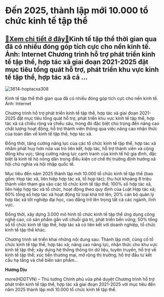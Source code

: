 Đến 2025, thành lập mới 10.000 tổ chức kinh tế tập thể
======================================================

[:gift:Xem chi tiết ở đây:gift:](https://hddtvn.com/den-2025-thanh-lap-moi-10-000-to-chuc-kinh-te-tap-the/)Kinh tế tập thể thời gian qua đã có nhiều đóng góp tích cực cho nền kinh tế. Ảnh: Internet Chương trình hỗ trợ phát triển kinh tế tập thể, hợp tác xã giai đoạn 2021-2025 đặt mục tiêu tổng quát hỗ trợ, phát triển khu vực kinh tế tập thể, hợp tác xã cả …
------------------------------------------------------------------------------------------------------------------------------------------------------------------------------------------------------------------------------------------------------------





![3614-hoptacxa308](https://hddtvn.com/wp-content/uploads/2021/01/3614_hoptacxa308.jpg "Kinh tế tập thể thời gian qua đã có nhiều đóng góp tích cực cho nền kinh tế. Ảnh: Internet")


Kinh tế tập thể thời gian qua đã có nhiều đóng góp tích cực cho nền kinh tế. Ảnh: Internet



Chương trình hỗ trợ phát triển kinh tế tập thể, hợp tác xã giai đoạn 2021-2025 đặt mục tiêu tổng quát hỗ trợ, phát triển khu vực kinh tế tập thể, hợp tác xã cả chiều rộng và chiều sâu, trong đó đặc biệt chú trọng đến nâng cao chất lượng hoạt động, hỗ trợ thành viên thông qua việc nâng cao nhận thức của toàn dân về kinh tế tập thể, hợp tác xã.


Đồng thời, tăng cường năng lực của các tổ chức kinh tế tập thể, hợp tác xã nhằm phát huy hơn nữa vai trò liên kết, hợp tác, hỗ trợ thành viên và cộng đồng khu vực; tăng cường năng lực cạnh tranh của kinh tế hộ gia đình, đặc biệt là kinh tế hộ nông dân trong điều kiện cơ chế thị trường định hướng xã hội chủ nghĩa và hội nhập quốc tế.


Mục tiêu đến năm 2025 thành lập mới 10.000 tổ chức kinh tế tập thể (bao gồm: Họp tác xã, liên hiệp hợp tác xã, tổ họp tác); thu hút khoảng 8 triệu thành viên tham gia vào các tổ chức kinh tế tập thể; 100% số hợp tác xã, liên hiệp hợp tác xã tổ chức, hoạt động theo quy định của Luật Hợp tác xã; 60% tổng số hợp tác xã hoạt động từ loại khá trở lên; 20% cán bộ quản lý hợp tác xã tốt nghiệp đại học, cao đẳng trở lên trọng tất cả các ngành, lĩnh vực.


Đồng thời, xây dựng 3.000 mô hình tổ chức kinh tế tập thể ứng dụng công nghệ cao, có sản phẩm gắn với chuỗi giá trị, phát triển bền vững; 50% tổng số tổ chức kinh tế tập thể, hợp tác xã có liên kết với doanh nghiệp, tổ chức kinh tế tập thể khác.


Chương trình sẽ triển khai những nội dung sau: Thành lập mới, củng cố tổ chức kinh tế tập thể, hợp tác xã; nâng cao năng lực, nhận thức cho khu vực kinh tế tập thể; xây dựng hệ thống thông tin dữ liệu, tuyên truyền, hỗ trợ về kinh tế tập thể; xúc tiến thương mại, mở rộng thị trường; hỗ trợ đầu tư kết cấu hạ tầng và chế biến sản phẩm…




**Hương Dịu**



more(HDDTVN) – Thủ tướng Chính phủ vừa phê duyệt Chương trình hỗ trợ phát triển kinh tế tập thể, hợp tác xã giai đoạn 2021-2025 với mục tiêu đến năm 2025 thành lập mới 10.000 tổ chức kinh tế tập thể.

